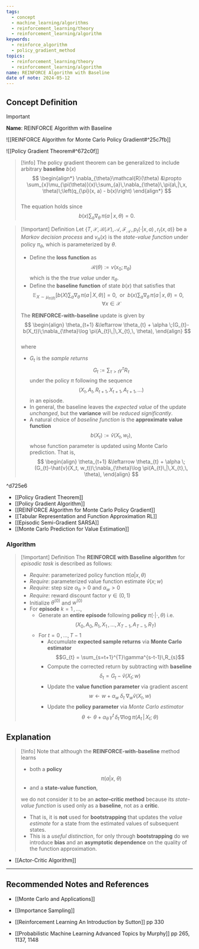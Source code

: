 ```yaml
---
tags:
  - concept
  - machine_learning/algorithms
  - reinforcement_learning/theory
  - reinforcement_learning/algorithm
keywords:
  - reinforce_algorithm
  - policy_gradient_method
topics:
  - reinforcement_learning/theory
  - reinforcement_learning/algorithm
name: REINFORCE Algorithm with Baseline
date of note: 2024-05-12
---
```


## Concept Definition

>[!important]
>**Name**: REINFORCE Algorithm with Baseline

![[REINFORCE Algorithm for Monte Carlo Policy Gradient#^25c7fb]]

![[Policy Gradient Theorem#^672c0f]]


>[!info]
>The policy gradient theorem can be generalized to include arbitrary **baseline** $b(x)$
>$$
> \begin{align*}
>  \nabla_{\theta}\mathcal{R}(\theta) &\propto \sum_{x}\mu_{\pi(\theta)}(x)\;\sum_{a}\,\nabla_{\theta}\,\pi(a\,|\,x, \theta)\;\left(q_{\pi}(x, a) - b(x)\right) 
> \end{align*}
>$$  
>The equation holds since $$b(x)\sum_{a}\nabla_{\theta}\,\pi(a\,|\,x, \theta) = 0.$$ 

>[!important] Definition
>Let  $\{T, \mathcal{X}, \mathcal{B}(\mathcal{X}), \mathcal{A}, \mathscr{F}_{\mathcal{A}}\,,\, p_{t}(\cdot|x, a)\,,\, r_{t}(x, a)\}$ be a *Markov decision process* and $v_{\pi}(x)$ is the *state-value function* under policy $\pi_{\theta}$, which is parameterized by $\theta$.
>
>- Define the **loss function** as $$\mathcal{R}(\theta) := v(x_{0}; \pi_{\theta})$$ which is the the *true value* under $\pi_{\theta}$.
>- Define the **baseline function** of state $b(x)$ that satisfies that $$\mathbb{E}_{X\sim\mu_{\pi(\theta)}}\left[  b(X)\sum_{a}\nabla_{\theta}\,\pi(a\,|\,X, \theta) \right] = 0,\;\text{ or }\; b(x)\sum_{a}\nabla_{\theta}\,\pi(a\,|\,x, \theta) = 0,\quad \forall x\in \mathcal{X}$$
>
>The **REINFORCE-with-baseline** update is given by 
>$$
> \begin{align}
> \theta_{t+1} &\leftarrow  \theta_{t} + \alpha \;(G_{t}-b(X_t))\;\nabla_{\theta}\log \pi(A_{t}\,|\,X_{t},\, \theta), 
> \end{align}
>$$  
>where 
>- $G_{t}$ is the *sample returns* $$G_{t} := \sum_{\tau > t}\gamma^{\tau}R_{\tau}$$ under the policy $\pi$ following the sequence $$(X_{t}, A_{t}, R_{t+1}, X_{t+1}, A_{t+1}, \ldots)$$ in an episode.  
>- In general, the baseline leaves the *expected value* of the update *unchanged*, but the **variance** will be *reduced significantly*. 
>- A natural choice of *baseline function* is the **approximate value function** $$b(X_{t}) := \hat{v}(X_t, w_t),$$ whose function parameter is updated using Monte Carlo prediction. That is,
>$$
> \begin{align}
> \theta_{t+1} &\leftarrow  \theta_{t} + \alpha \;(G_{t}-\hat{v}(X_t, w_t))\;\nabla_{\theta}\log \pi(A_{t}\,|\,X_{t},\, \theta), 
> \end{align}
>$$  

^d725e6

- [[Policy Gradient Theorem]]
- [[Policy Gradient Algorithm]]
- [[REINFORCE Algorithm for Monte Carlo Policy Gradient]]
- [[Tabular Representation and Function Approximation RL]]
- [[Episodic Semi-Gradient SARSA]]
- [[Monte Carlo Prediction for Value Estimation]]

### Algorithm

>[!important] Definition
>The **REINFORCE with Baseline algorithm** for *episodic task*  is described as follows:
>- *Require*: parameterized policy function $\pi(a|x, \theta)$
>- *Require*: parameterized value function estimate $\hat{v}(x; w)$
>- *Require*: step size $\alpha_{\theta} >0$ and $\alpha_{w} >0$
>- *Require*: reward discount factor $\gamma\in (0,1)$
>- Initialize $\theta^{(0)}$ and $w^{(0)}$
>- For **episode** $k=1\,{,}\ldots{,}\,$
>	- Generate an **entire episode** following **policy** $\pi(\cdot|\cdot, \theta)$ i.e. $$\left(X_{0}, A_{0}, R_{1}, X_{1}\,{,}\ldots{,}\,X_{T-1}, A_{T-1}, R_{T}\right)$$
>	- For $t=0\,{,}\ldots{,}\,T-1$
>		- Accumulate **expected sample returns** via **Monte Carlo estimator** $$G_{t} = \sum_{s=t+1}^{T}\gamma^{s-t-1}\,R_{s}$$
>		- Compute the corrected return by subtracting with **baseline** $$\delta_{t} = G_{t}  - \hat{v}(X_{t}; w)$$
>		- Update the **value function parameter** via gradient ascent 
>		  $$
>		 w \leftarrow w + \alpha_{w}\;\delta_{t}\;\nabla_{w}\hat{v}(X_{t}, w) 
>		 $$
>		- Update the **policy parameter** via *Monte Carlo estimator* 
>		  $$\theta \leftarrow \theta + \alpha_{\theta}\,\gamma^{t}\,\delta_{t}\,\nabla \log \pi(A_{t}\,|\,X_{t};\; \theta)$$


## Explanation

>[!info]
>Note that although the **REINFORCE-with-baseline** method learns 
>- both a **policy** $$\pi(a|x,\; \theta)$$ 
>- and a **state-value function**, 
>
>we do not consider it to be an **actor–critic method** because its *state-value function* is used only as a **baseline**, not as a **critic**. 
>- That is, it is **not** used for **bootstrapping** that updates the *value estimate* for a state from the estimated values of subsequent states. 
>- This is a *useful distinction*, for only through **bootstrapping** do we introduce **bias** and an **asymptotic dependence** on the quality of the function approximation. 

- [[Actor-Critic Algorithm]]



-----------
##  Recommended Notes and References



- [[Monte Carlo and Applications]]
- [[Importance Sampling]]




- [[Reinforcement Learning An Introduction by Sutton]] pp 330
- [[Probabilistic Machine Learning Advanced Topics by Murphy]] pp 265, 1137, 1148
